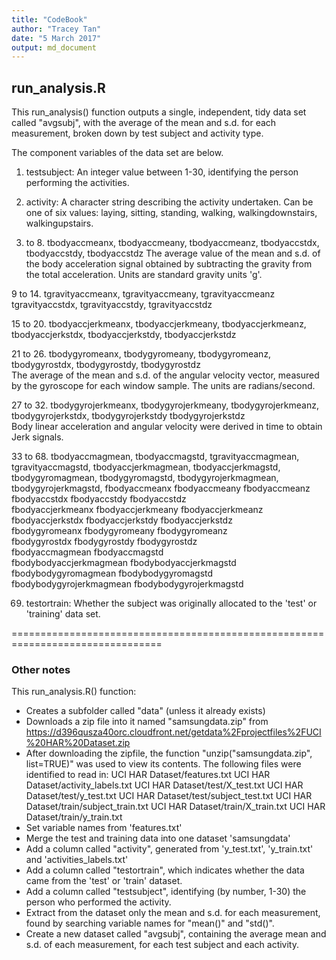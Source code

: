 ```yaml
---
title: "CodeBook"
author: "Tracey Tan"
date: "5 March 2017"
output: md_document
---
```


## run_analysis.R

This run_analysis() function outputs a single, independent, tidy data set called
"avgsubj", with the average of the mean and s.d. for each measurement, broken
down by test subject and activity type.

The component variables of the data set are below.

1. testsubject: An integer value between 1-30, identifying the person performing 
	the activities.

2. activity: A character string describing the activity undertaken.  Can be one
	of six values: laying, sitting, standing, walking, walkingdownstairs,
	walkingupstairs.

3. to 8. tbodyaccmeanx, tbodyaccmeany, tbodyaccmeanz, 
     tbodyaccstdx, tbodyaccstdy, tbodyaccstdz
	The average value of the mean and s.d. of the body acceleration signal
	obtained by subtracting the gravity from the total acceleration. 
	Units are standard gravity units 'g'.

9 to 14. tgravityaccmeanx, tgravityaccmeany, tgravityaccmeanz	
      tgravityaccstdx, tgravityaccstdy, tgravityaccstdz	

15 to 20. tbodyaccjerkmeanx, tbodyaccjerkmeany, tbodyaccjerkmeanz,
       tbodyaccjerkstdx, tbodyaccjerkstdy, tbodyaccjerkstdz	

21 to 26. tbodygyromeanx, tbodygyromeany, tbodygyromeanz,
       tbodygyrostdx, tbodygyrostdy, tbodygyrostdz	
	The average of the mean and s.d. of the angular velocity vector, 
	measured by the gyroscope for each window sample. 
	The units are radians/second. 

27 to 32. tbodygyrojerkmeanx, tbodygyrojerkmeany, tbodygyrojerkmeanz,
       tbodygyrojerkstdx, tbodygyrojerkstdy	tbodygyrojerkstdz	
	Body linear acceleration and angular velocity were derived in time to
	obtain Jerk signals.

33 to 68. tbodyaccmagmean, tbodyaccmagstd,
	tgravityaccmagmean, tgravityaccmagstd,
	tbodyaccjerkmagmean, tbodyaccjerkmagstd,
	tbodygyromagmean, tbodygyromagstd,
	tbodygyrojerkmagmean, tbodygyrojerkmagstd,
	fbodyaccmeanx	fbodyaccmeany	fbodyaccmeanz	
	fbodyaccstdx	fbodyaccstdy	fbodyaccstdz	
	fbodyaccjerkmeanx	fbodyaccjerkmeany	fbodyaccjerkmeanz	
	fbodyaccjerkstdx	fbodyaccjerkstdy	fbodyaccjerkstdz	
	fbodygyromeanx	fbodygyromeany	fbodygyromeanz	
	fbodygyrostdx	fbodygyrostdy	fbodygyrostdz	
	fbodyaccmagmean	fbodyaccmagstd	
	fbodybodyaccjerkmagmean	fbodybodyaccjerkmagstd	
	fbodybodygyromagmean	fbodybodygyromagstd	
	fbodybodygyrojerkmagmean	fbodybodygyrojerkmagstd	

69. testortrain: Whether the subject was originally allocated to the 'test' or 
	'training' data set.

================================================================================

### Other notes 

This run_analysis.R() function:
* Creates a subfolder called "data" (unless it already exists)
* Downloads a zip file into it named "samsungdata.zip" from https://d396qusza40orc.cloudfront.net/getdata%2Fprojectfiles%2FUCI%20HAR%20Dataset.zip
* After downloading the zipfile, the function "unzip("samsungdata.zip", list=TRUE)" was used to view its contents.  The following files were identified to read in:
	UCI HAR Dataset/features.txt
	UCI HAR Dataset/activity_labels.txt
	UCI HAR Dataset/test/X_test.txt
	UCI HAR Dataset/test/y_test.txt
	UCI HAR Dataset/test/subject_test.txt
	UCI HAR Dataset/train/subject_train.txt 
	UCI HAR Dataset/train/X_train.txt
	UCI HAR Dataset/train/y_train.txt     
* Set variable names from 'features.txt'
* Merge the test and training data into one dataset 'samsungdata'
* Add a column called "activity", generated from 'y_test.txt', 'y_train.txt' and 'activities_labels.txt'
* Add a column called "testortrain", which indicates whether the data came from the 'test' or 'train' dataset.
* Add a column called "testsubject", identifying (by number, 1-30) the person who performed the activity.
* Extract from the dataset only the mean and s.d. for each measurement, found by searching variable names for "mean()" and "std()".
* Create a new dataset called "avgsubj", containing the average mean and s.d. of each measurement, for each test subject and each activity.
